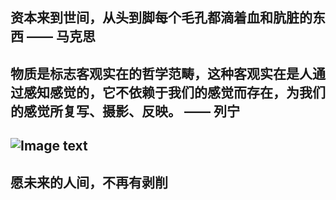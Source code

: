 ## 资本来到世间，从头到脚每个毛孔都滴着血和肮脏的东西 —— 马克思
## 物质是标志客观实在的哲学范畴，这种客观实在是人通过感知感觉的，它不依赖于我们的感觉而存在，为我们的感觉所复写、摄影、反映。 —— 列宁

## ![Image text](https://p1.itc.cn/images01/20210303/192416a543f14338891c40341bdf33b6.jpeg)

## 愿未来的人间，不再有剥削


